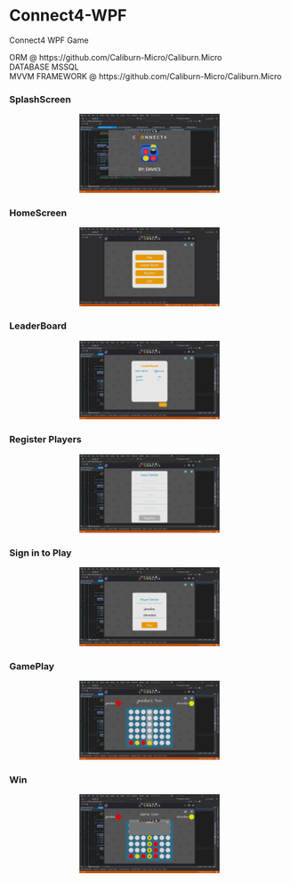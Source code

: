 # Connect4-WPF
Connect4 WPF Game

<div>
ORM  @ https://github.com/Caliburn-Micro/Caliburn.Micro
</div>

<div>
DATABASE  MSSQL
</div>

<div>
MVVM FRAMEWORK @ https://github.com/Caliburn-Micro/Caliburn.Micro
</div>

<h3>SplashScreen</h3>
<div align="middle">
<img src="Connect4Project/ProjectImages/Image1.png" width=50%> </img>
</div>

<h3>HomeScreen</h3>
<div align="middle">
<img src="Connect4Project/ProjectImages/Image7.png" width=50%> </img>
</div>

<h3>LeaderBoard</h3>
<div align="middle">
<img src="Connect4Project/ProjectImages/Image2.png" width=50%> </img>
</div>

<h3>Register Players</h3>
<div align="middle">
<img src="Connect4Project/ProjectImages/Image3.png" width=50%> </img>
</div>

<h3>Sign in to Play</h3>
<div align="middle">
<img src="Connect4Project/ProjectImages/Image4.png" width=50%> </img>
</div>

<h3>GamePlay</h3>
<div align="middle">
<img src="Connect4Project/ProjectImages/Image5.png" width=50%> </img>
</div>

<h3>Win</h3>
<div align="middle">
<img src="Connect4Project/ProjectImages/Image6.png" width=50%> </img>
</div>
